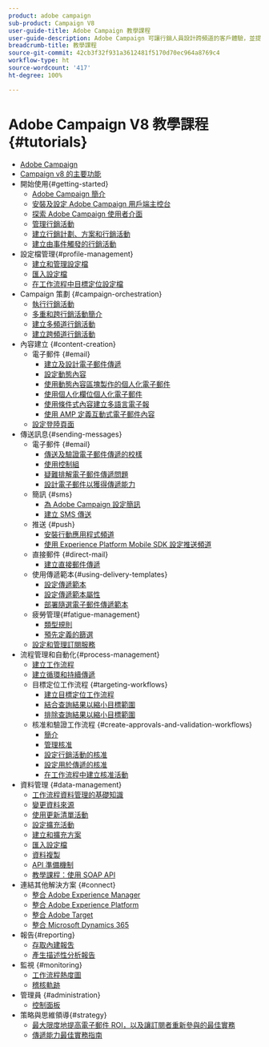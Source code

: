 ```yaml
---
product: adobe campaign
sub-product: Campaign V8
user-guide-title: Adobe Campaign 教學課程
user-guide-description: Adobe Campaign 可讓行銷人員設計跨頻道的客戶體驗，並提供視覺化行銷活動協調、即時互動管理和跨頻道執行的環境。
breadcrumb-title: 教學課程
source-git-commit: 42cb3f32f931a3612481f5170d70ec964a8769c4
workflow-type: ht
source-wordcount: '417'
ht-degree: 100%

---
```



# Adobe Campaign V8 教學課程 {#tutorials}

+ [Adobe Campaign](/help/overview.md)
+ [Campaign v8 的主要功能](https://experienceleague.adobe.com/docs/campaign/campaign-v8/start/whats-new.html?lang=zh-Hant)
+ 開始使用{#getting-started}
   + [Adobe Campaign 簡介](/help/get-started/introduction-to-adobe-campaign.md)
   + [安裝及設定 Adobe Campaign 用戶端主控台](/help/get-started/install-and-set-up-the-adobe-campaign-client-console.md)
   + [探索 Adobe Campaign 使用者介面](/help/get-started/explore-the-adobe-campaign-user-interface.md)
   + [管理行銷活動](/help/get-started/manage-marketing-campaigns.md)
   + [建立行銷計劃、方案和行銷活動](/help/get-started/create-a-marketing-plan-programs-and-campaigns.md)
   + [建立由事件觸發的行銷活動](/help/get-started/create-event-triggered-campaigns.md)
+ 設定檔管理{#profile-management}
   + [建立和管理設定檔](/help/profile-management/create-and-manage-profiles.md)
   + [匯入設定檔](/help/profile-management/import-profiles.md)
   + [在工作流程中目標定位設定檔](/help/profile-management/target-profiles-in-a-workflow.md)
+ Campaign 策劃 {#campaign-orchestration}
   + [執行行銷活動](/help/orchestrate-campaigns/execute-a-campaign.md)
   + [多重和跨行銷活動簡介](/help/orchestrate-campaigns/introduction-to-cross-and-multi-channel-campaigns.md)
   + [建立多頻道行銷活動](/help/orchestrate-campaigns/multi-channel-campaigns.md)
   + [建立跨頻道行銷活動](/help/orchestrate-campaigns/cross-channel-campaigns.md)
+ 內容建立 {#content-creation}
   + 電子郵件 {#email}
      + [建立及設計電子郵件傳遞](/help/content-creation/create-and-design-email-deliveries.md)
      + [設定動態內容](/help/content-creation/configure-dynamic-content.md)
      + [使用動態內容區塊製作的個人化電子郵件](/help/content-creation/personalize-using-dynamic-content-blocks.md)
      + [使用個人化欄位個人化電子郵件](/help/content-creation/personalize-emails-using-personalization-fields.md)
      + [使用條件式內容建立多語言電子報](/help/content-creation/create-a-multilingual-newsletter-using-conditional-content.md)
      + [使用 AMP 定義互動式電子郵件內容](/help/content-creation/design-interactive-email-content-with-amp.md)
   + [設定登陸頁面](/help/content-creation/configure-landingpages.md)
+ 傳送訊息{#sending-messages}
   + 電子郵件 {#email}
      + [傳送及驗證電子郵件傳遞的校樣](/help/send-messages/email/send-and-validate-proofs.md)
      + [使用控制組](/help/send-messages/email/use-control-groups.md)
      + [疑難排解電子郵件傳遞問題](/help/send-messages/email/troubleshoot-email-delivery-issues.md)
      + [設計電子郵件以獲得傳遞能力](/help/send-messages/email/design-emails-for-deliverability.md)
   + 簡訊 {#sms}
      + [為 Adobe Campaign 設定簡訊](https://experienceleague.adobe.com/docs/campaign-learn/set-up-sms-for-adobe-campaign/overview.html?lang=zh-Hant)
      + [建立 SMS 傳送](/help/send-messages/mobile/create-an-sms-delivery.md)
   + 推送 {#push}
      + [安裝行動應用程式頻道](/help/send-messages/mobile/install-the-mobile-app.md)
      + [使用 Experience Platform Mobile SDK 設定推送頻道](/help/send-messages/mobile/configure-push-using-aep-mobile-sdk.md)
   + 直接郵件 {#direct-mail}
      + [建立直接郵件傳遞](/help/send-messages/direct-mail/create-direct-mail-deliveries.md)
   + 使用傳遞範本{#using-delivery-templates}
      + [設定傳遞範本](/help/send-messages/use-delivery-templates/configure-a-delivery-template.md)
      + [設定傳遞範本屬性](/help/send-messages/use-delivery-templates/set-delivery-template-properties.md)
      + [部署隨選電子郵件傳遞範本](/help/send-messages/use-delivery-templates/deploy-ad-hoc-email-delivery-template.md)
   + 疲勞管理{#fatigue-management}
      + [類型規則](/help/send-messages/fatigue-management/typology-rules-for-fatigue-management.md)
      + [預先定義的篩選](/help/send-messages/fatigue-management/fatigue-management-using-filters.md)
   + [設定和管理訂閱服務](/help/send-messages/configure-and-manage-subscription-services.md)
+ 流程管理和自動化{#process-management}
   + [建立工作流程](/help/process-management/create-a-workflow.md)
   + [建立循環和持續傳遞](/help/process-management/recurring-deliveries.md)
   + 目標定位工作流程 {#targeting-workflows}
      + [建立目標定位工作流程](/help/process-management/create-a-targeting-workflow.md)
      + [結合查詢結果以縮小目標範圍](/help/process-management/refine-targets-by-combining-query-results.md)
      + [排除查詢結果以縮小目標範圍](/help/process-management/refine-targets-by-excluding-query-results.md)
   + 核准和驗證工作流程 {#create-approvals-and-validation-workflows}
      + [簡介](/help/process-management/create-approvals-and-validation-workflows/create-approvals-and-validation-workflows-introduction.md)
      + [管理核准](/help/process-management/create-approvals-and-validation-workflows/manage-approvals.md)
      + [設定行銷活動的核准 ](/help/process-management/create-approvals-and-validation-workflows/configure-approvals-for-campaigns.md)
      + [設定用於傳遞的核准 ](/help/process-management/create-approvals-and-validation-workflows/configure-approvals-for-deliveries.md)
      + [在工作流程中建立核准活動](/help/process-management/create-approvals-and-validation-workflows/create-approval-process-in-a-workflow.md)
+ 資料管理 {#data-management}
   + [工作流程資料管理的基礎知識](/help/data-management/data-management-fundamentals.md)
   + [變更資料來源](/help/data-management/change-data-source.md)
   + [使用更新清單活動](/help/process-management/use-the-update-list-activity.md)
   + [設定擴充活動](/help/process-management/enrichment-activity.md)
   + [建立和擴充方案](/help/data-management/create-and-extend-a-schema.md)
   + [匯入設定檔](/help/data-management/import-profiles.md)
   + [資料複製](/help/data-management/data-replication.md)
   + [API 準備機制](/help/data-management/api-staging-mechanism.md)
   + [教學課程：使用 SOAP API](https://experienceleague.adobe.com/docs/campaign-learn/use-soap-apis/introduction.html?lang=zh-Hant)
+ 連結其他解決方案 {#connect}
   + [整合 Adobe Experience Manager](https://experienceleague.adobe.com/docs/offer-decisioning-learn/tutorials/overview.html?lang=zh-Hant)
   + [整合 Adobe Experience Platform](https://experienceleague.adobe.com/docs/campaign-learn/integrate-with-experience-platform/overview.html?lang=zh-Hant)
   + [整合 Adobe Target](/help/connect/target-integration.md)
   + [整合 Microsoft Dynamics 365](/help/connect/dynamics365-integration.md)
+ 報告{#reporting}
   + [存取內建報吿](/help/reporting/access-built-in-reports.md)
   + [產生描述性分析報告](/help/reporting/generate-a-descriptive-analysis-report.md)
+ 監視 {#monitoring}
   + [工作流程熱度圖](/help/monitoring/workflow-heatmap.md)
   + [稽核軌跡](/help/monitoring/audit-trail.md)
+ 管理員 {#administration}
   + [控制面板](https://experienceleague.adobe.com/docs/campaign-learn/control-panel/control-panel-overview.html?lang=zh-Hant)
+ 策略與思維領導{#strategy}
   + [最大限度地提高電子郵件 ROI，以及讓訂閱者重新參與的最佳實務](/help/strategy/campaign-maximize-email-best-practices.md)
   + [傳遞能力最佳實務指南](https://experienceleague.adobe.com/docs/deliverability-learn/deliverability-best-practice-guide/introduction.html?lang=zh-Hant)
